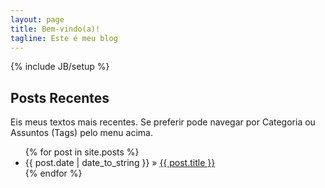 ```yaml
---
layout: page
title: Bem-vindo(a)!
tagline: Este é meu blog
---
```

{% include JB/setup %}


## Posts Recentes

Eis meus textos mais recentes. Se preferir pode navegar por Categoria ou Assuntos (Tags) pelo menu acima.

<ul class="posts">
  {% for post in site.posts %}
    <li><span>{{ post.date | date_to_string }}</span> &raquo; <a href="{{ BASE_PATH }}{{ post.url }}">{{ post.title }}</a></li>
  {% endfor %}
</ul>
